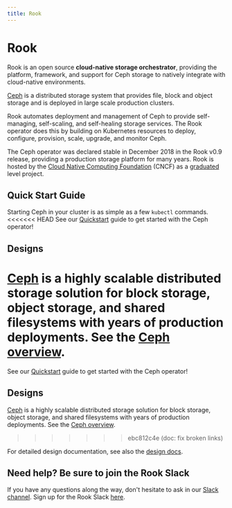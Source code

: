 ```yaml
---
title: Rook
---
```


# Rook

Rook is an open source **cloud-native storage orchestrator**, providing the platform, framework, and support for
Ceph storage to natively integrate with cloud-native environments.

[Ceph](https://ceph.com/) is a distributed storage system that provides file, block and object storage and is deployed in large scale production clusters.

Rook automates deployment and management of Ceph to provide self-managing, self-scaling, and self-healing storage services.
The Rook operator does this by building on Kubernetes resources to deploy, configure, provision, scale, upgrade, and monitor Ceph.

The Ceph operator was declared stable in December 2018 in the Rook v0.9 release, providing a production storage platform for many years.
Rook is hosted by the [Cloud Native Computing Foundation](https://cncf.io) (CNCF) as a [graduated](https://www.cncf.io/announcements/2020/10/07/cloud-native-computing-foundation-announces-rook-graduation/) level project.

## Quick Start Guide

Starting Ceph in your cluster is as simple as a few `kubectl` commands.
<<<<<<< HEAD
See our [Quickstart](https://github.com/rook/rook/tree/master/Documentation/Getting-Started/quickstart.md) guide to get started with the Ceph operator!

## Designs

[Ceph](https://docs.ceph.com/en/latest/) is a highly scalable distributed storage solution for block storage, object storage, and shared filesystems with years of production deployments. See the [Ceph overview](https://github.com/rook/rook/tree/master/Documentation/Getting-Started/storage-architecture.md).
=======
See our [Quickstart](Getting-Started/quickstart.md) guide to get started with the Ceph operator!

## Designs

[Ceph](https://docs.ceph.com/en/latest/) is a highly scalable distributed storage solution for block storage, object storage, and shared filesystems with years of production deployments. See the [Ceph overview](Getting-Started/storage-architecture.md).
>>>>>>> ebc812c4e (doc: fix broken links)

For detailed design documentation, see also the [design docs](https://github.com/rook/rook/tree/master/design).

## Need help? Be sure to join the Rook Slack

If you have any questions along the way, don't hesitate to ask in our [Slack channel](https://rook-io.slack.com). Sign up for the Rook Slack [here](https://slack.rook.io).
